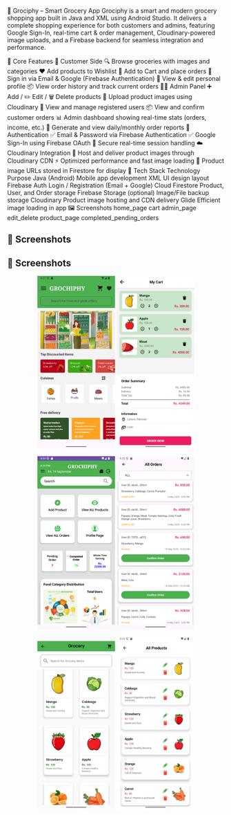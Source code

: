 🛒 Grociphy – Smart Grocery App
Grociphy is a smart and modern grocery shopping app built in Java and XML using Android Studio. It delivers a complete shopping experience for both customers and admins, featuring Google Sign-In, real-time cart & order management, Cloudinary-powered image uploads, and a Firebase backend for seamless integration and performance.

📱 Core Features
👥 Customer Side
🔍 Browse groceries with images and categories
❤️ Add products to Wishlist
🛒 Add to Cart and place orders
🔐 Sign in via Email & Google (Firebase Authentication)
👤 View & edit personal profile
📦 View order history and track current orders
🧑‍💼 Admin Panel
➕ Add / ✏️ Edit / 🗑️ Delete products
📁 Upload product images using Cloudinary
👥 View and manage registered users
📦 View and confirm customer orders
📊 Admin dashboard showing real-time stats (orders, income, etc.)
📑 Generate and view daily/monthly order reports
🔐 Authentication
✅ Email & Password via Firebase Authentication
✅ Google Sign-In using Firebase OAuth
🔄 Secure real-time session handling
☁️ Cloudinary Integration
🌄 Host and deliver product images through Cloudinary CDN
⚡ Optimized performance and fast image loading
🔗 Product image URLs stored in Firestore for display
🧱 Tech Stack
Technology	Purpose
Java (Android)	Mobile app development
XML	UI design layout
Firebase Auth	Login / Registration (Email + Google)
Cloud Firestore	Product, User, and Order storage
Firebase Storage (optional)	Image/File backup storage
Cloudinary	Product image hosting and CDN delivery
Glide	Efficient image loading in app
🖼️ Screenshots
home_page cart admin_page edit_delete product_page completed_pending_orders 

## 📸 Screenshots  

## 📸 Screenshots  

<p align="center">
  <img src="Screenshots/homepage.png" alt="Homepage" height="400"/> 
  <img src="Screenshots/cart.png" alt="Cart Page" height="400"/>
</p>

<p align="center">
  <img src="Screenshots/admin_page.png" alt="Admin Page" height="400"/> 
  <img src="Screenshots/completed_pending.png" alt="Completed & Pending Orders" height="400"/>
</p>

<p align="center">
  <img src="Screenshots/product_page.png" alt="Product Page" height="400"/> 
  <img src="Screenshots/view_all_orders.png" alt="View All Orders" height="400"/>
</p>





